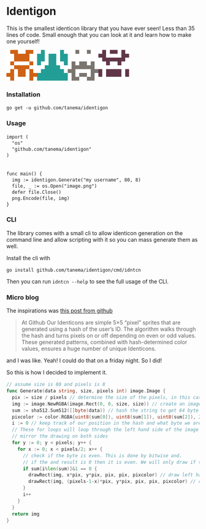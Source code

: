 Identigon
=========

This is the smallest identicon library that you have ever seen! Less than 35
lines of code. Small enough that you can look at it and learn how to make one
yourself!

![examples](banner.png)

### Installation
```
go get -u github.com/tanema/identigon
```

### Usage

```
import (
  "os"
  "github.com/tanema/identigon"
)


func main() {
  img := identigon.Generate("my username", 80, 8)
  file, _ := os.Open("image.png")
  defer file.Close()
  png.Encode(file, img)
}
```

### CLI
The library comes with a small cli to allow identicon generation on the command
line and allow scripting with it so you can mass generate them as well.

Install the cli with

```
go install github.com/tanema/identigon/cmd/idntcn
```

Then you can run `idntcn --help` to see the full usage of the CLI.


### Micro blog

The inspirations was [this post from github](https://github.blog/2013-08-14-identicons/)

> At Github Our Identicons are simple 5×5 “pixel” sprites that are generated using
> a hash of the user’s ID. The algorithm walks through the hash and turns pixels
> on or off depending on even or odd values. These generated patterns, combined
> with hash-determined color values, ensures a huge number of unique Identicons.

and I was like. Yeah! I could do that on a friday night. So I did!

So this is how I decided to implement it.

```go
// assume size is 80 and pixels is 8
func Generate(data string, size, pixels int) image.Image {
  pix := size / pixels // determine the size of the pixels, in this case 10
  img := image.NewRGBA(image.Rect(0, 0, size, size)) // create an image 80x80
  sum := sha512.Sum512([]byte(data)) // hash the string to get 64 byte values
  pixcolor := color.RGBA{uint8(sum[0]), uint8(sum[1]), uint8(sum[2]), 255} // use the first 3 bytes to make a forground color
  i := 0 // keep track of our position in the hash and what byte we are examining
  // These for loops will loop through the left hand side of the image and we
  // mirror the drawing on both sides
  for y := 0; y < pixels; y++ {
    for x := 0; x < pixels/2; x++ {
      // check if the byte is even. This is done by bitwise and.
      // if the and result is 0 then it is even. We will only draw if the value is even.
      if sum[i%len(sum)]&1 == 0 {
        drawRect(img, x*pix, y*pix, pix, pix, pixcolor) // draw left hand side pixel
        drawRect(img, (pixels-1-x)*pix, y*pix, pix, pix, pixcolor) // draw mirrored right hand side
      }
      i++
    }
  }
  return img
}
```
